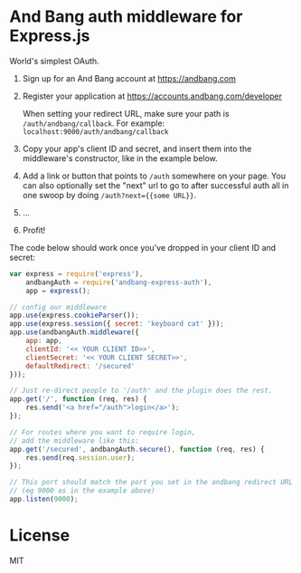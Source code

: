 # And Bang auth middleware for Express.js

World's simplest OAuth. 

1. Sign up for an And Bang account at https://andbang.com
2. Register your application at https://accounts.andbang.com/developer

   When setting your redirect URL, make sure your path is `/auth/andbang/callback`.
   For example: `localhost:9000/auth/andbang/callback`

3. Copy your app's client ID and secret, and insert them into the middleware's
   constructor, like in the example below.
4. Add a link or button that points to `/auth` somewhere on your page. You can also optionally set the "next" url to go to after successful auth all in one swoop by doing `/auth?next={{some URL}}`.
5. ...
6. Profit!
   
The code below should work once you've dropped in your client ID and secret:

```js
var express = require('express'),
    andbangAuth = require('andbang-express-auth'),
    app = express();

// config our middleware
app.use(express.cookieParser());
app.use(express.session({ secret: 'keyboard cat' }));
app.use(andbangAuth.middleware({
    app: app,
    clientId: '<< YOUR CLIENT ID>>',
    clientSecret: '<< YOUR CLIENT SECRET>>',
    defaultRedirect: '/secured'
}));

// Just re-direct people to '/auth' and the plugin does the rest.
app.get('/', function (req, res) {
    res.send('<a href="/auth">login</a>');
});

// For routes where you want to require login,
// add the middleware like this:
app.get('/secured', andbangAuth.secure(), function (req, res) {
    res.send(req.session.user);
});

// This port should match the port you set in the andbang redirect URL
// (eg 9000 as in the example above)
app.listen(9000);

```

# License
MIT
